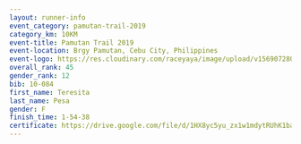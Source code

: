 ```yaml
---
layout: runner-info 
event_category: pamutan-trail-2019 
category_km: 10KM 
event-title: Pamutan Trail 2019 
event-location: Brgy Pamutan, Cebu City, Philippines 
event-logo: https://res.cloudinary.com/raceyaya/image/upload/v1569072806/logo/pamutan-trail_d8abrj.jpg 
overall_rank: 45
gender_rank: 12
bib: 10-084
first_name: Teresita
last_name: Pesa
gender: F
finish_time: 1-54-38
certificate: https://drive.google.com/file/d/1HX8yc5yu_zx1w1mdytRUhK1ba3QEn8HM/view?usp=sharing
---
```

